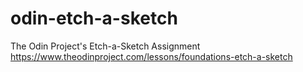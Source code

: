 # odin-etch-a-sketch
The Odin Project's Etch-a-Sketch Assignment https://www.theodinproject.com/lessons/foundations-etch-a-sketch
